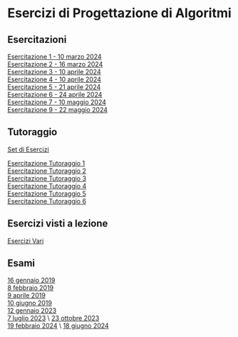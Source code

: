 # Esercizi di Progettazione di Algoritmi

## Esercitazioni
[Esercitazione 1 - 10 marzo 2024](https://github.com/CasuFrost/University_notes/blob/main/Secondo%20Anno/Secondo%20Semestre/Progettazione%20di%20Algoritmi/Esercizi/Esercitatore/Esercitazione%201%20-%2010%20marzo%202024.pdf) \
[Esercitazione 2 - 16 marzo 2024](https://github.com/CasuFrost/University_notes/blob/main/Secondo%20Anno/Secondo%20Semestre/Progettazione%20di%20Algoritmi/Esercizi/Esercitatore/Esercitazione%202%20-%2016%20marzo%202024.pdf) \
[Esercitazione 3 - 10 aprile 2024](https://github.com/CasuFrost/University_notes/blob/main/Secondo%20Anno/Secondo%20Semestre/Progettazione%20di%20Algoritmi/Esercizi/Esercitatore/Esercitazione%203%20-%2010%20aprile%202024.pdf) \
[Esercitazione 4 - 10 aprile 2024](https://github.com/CasuFrost/University_notes/blob/main/Secondo%20Anno/Secondo%20Semestre/Progettazione%20di%20Algoritmi/Esercizi/Esercitatore/Esercitazione%204%20-%2010%20aprile%202024.pdf) \
[Esercitazione 5 - 21 aprile 2024](https://github.com/CasuFrost/University_notes/blob/main/Secondo%20Anno/Secondo%20Semestre/Progettazione%20di%20Algoritmi/Esercizi/Esercitatore/Esercitazione%205%20-%2021%20aprile%202024.pdf) \
[Esercitazione 6 - 24 aprile 2024](https://github.com/CasuFrost/University_notes/blob/main/Secondo%20Anno/Secondo%20Semestre/Progettazione%20di%20Algoritmi/Esercizi/Esercitatore/Esercitazione%206%20-%2024%20aprile%202024.pdf) \
[Esercitazione 7 - 10 maggio 2024](https://github.com/CasuFrost/University_notes/blob/main/Secondo%20Anno/Secondo%20Semestre/Progettazione%20di%20Algoritmi/Esercizi/Esercitatore/Esercitazione%207%20-%2010%20maggio%202024.pdf) \
[Esercitazione 9 - 22 maggio 2024](https://github.com/CasuFrost/University_notes/blob/main/Secondo%20Anno/Secondo%20Semestre/Progettazione%20di%20Algoritmi/Esercizi/Esercitatore/Esercitazione%209%20-%2022%20maggio%202024.pdf)


## Tutoraggio
[Set di Esercizi](https://github.com/CasuFrost/University_notes/blob/main/Secondo%20Anno/Secondo%20Semestre/Progettazione%20di%20Algoritmi/Esercizi/setEserciziTutore.pdf)


[Esercitazione Tutoraggio 1](https://github.com/CasuFrost/University_notes/blob/main/Secondo%20Anno/Secondo%20Semestre/Progettazione%20di%20Algoritmi/Esercizi/Tutoraggio/1.pdf) \
[Esercitazione Tutoraggio 2](https://github.com/CasuFrost/University_notes/blob/main/Secondo%20Anno/Secondo%20Semestre/Progettazione%20di%20Algoritmi/Esercizi/Tutoraggio/2.pdf) \
[Esercitazione Tutoraggio 3](https://github.com/CasuFrost/University_notes/blob/main/Secondo%20Anno/Secondo%20Semestre/Progettazione%20di%20Algoritmi/Esercizi/Tutoraggio/3.pdf) \
[Esercitazione Tutoraggio 4](https://github.com/CasuFrost/University_notes/blob/main/Secondo%20Anno/Secondo%20Semestre/Progettazione%20di%20Algoritmi/Esercizi/Tutoraggio/4.pdf) \
[Esercitazione Tutoraggio 5](https://github.com/CasuFrost/University_notes/blob/main/Secondo%20Anno/Secondo%20Semestre/Progettazione%20di%20Algoritmi/Esercizi/Tutoraggio/5.pdf) \
[Esercitazione Tutoraggio 6](https://github.com/CasuFrost/University_notes/blob/main/Secondo%20Anno/Secondo%20Semestre/Progettazione%20di%20Algoritmi/Esercizi/Tutoraggio/6.pdf)
 
## Esercizi visti a lezione
[Esercizi Vari](https://github.com/CasuFrost/University_notes/blob/main/Secondo%20Anno/Secondo%20Semestre/Progettazione%20di%20Algoritmi/Esercizi/Esercizi%20lezioni.pdf)

## Esami
[16 gennaio 2019](https://github.com/CasuFrost/University_notes/blob/main/Secondo%20Anno/Secondo%20Semestre/Progettazione%20di%20Algoritmi/Esercizi/Esami/16%20gennaio%202019.pdf) \
[8 febbraio 2019](https://github.com/CasuFrost/University_notes/blob/main/Secondo%20Anno/Secondo%20Semestre/Progettazione%20di%20Algoritmi/Esercizi/Esami/8%20febbraio%202019.pdf) \
[9 aprile 2019](https://github.com/CasuFrost/University_notes/blob/main/Secondo%20Anno/Secondo%20Semestre/Progettazione%20di%20Algoritmi/Esercizi/Esami/9%20aprile%202019.pdf) \
[10 giugno 2019](https://github.com/CasuFrost/University_notes/blob/main/Secondo%20Anno/Secondo%20Semestre/Progettazione%20di%20Algoritmi/Esercizi/Esami/10%20giugno%202019.pdf) \
[12 gennaio 2023](https://github.com/CasuFrost/University_notes/blob/main/Secondo%20Anno/Secondo%20Semestre/Progettazione%20di%20Algoritmi/Esercizi/Esami/12%20gennaio%202023.pdf) \
[7 luglio 2023](https://github.com/CasuFrost/University_notes/blob/main/Secondo%20Anno/Secondo%20Semestre/Progettazione%20di%20Algoritmi/Esercizi/Esami/7%20luglio%202023.pdf) \ 
[23 ottobre 2023](https://github.com/CasuFrost/University_notes/blob/main/Secondo%20Anno/Secondo%20Semestre/Progettazione%20di%20Algoritmi/Esercizi/Esami/23%20ottobre%202023.pdf) \
[19 febbraio 2024](https://github.com/CasuFrost/University_notes/blob/main/Secondo%20Anno/Secondo%20Semestre/Progettazione%20di%20Algoritmi/Esercizi/Esami/19%20febbraio%202024.pdf) \ 
[18 giugno 2024](https://github.com/CasuFrost/University_notes/blob/main/Secondo%20Anno/Secondo%20Semestre/Progettazione%20di%20Algoritmi/Esercizi/Esami/18%20giugno%202024.pdf)

 
